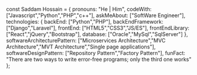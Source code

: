 const Saddam Hossain = {
    pronouns: "He | Him",
    codeWith: ["Javascript","Python","PHP","c++"],
    askMeAbout: ["SoftWare Engineer"],
    technologies: {
        backEnd: ["Python","PHP"],
        backEndFramework: ["Django","Laravel"],
        frontEnd: ["HTML5","CSS3","JS/ES"],
        frontEndLibrary: ["React","jQuery","Bootstrap"],
        database: ["Oracle","MySql","SqlServer"]
    },
    softwareArchitecturePattern: ["Microservices Architecture","MVC Architecture","MVT Architecture","Single page applications"],
    softwareDesignPattern: ["Repository Pattern","Factory Pattern"],
    funFact: "There are two ways to write error-free programs; only the third one works"
};
